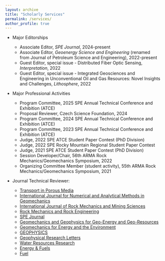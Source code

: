 ```yaml
---
layout: archive
title: "Scholarly Services"
permalink: /services/
author_profile: true
---
```


- Major Editorships

  - Associate Editor, *SPE Journal*, 2024-present
  - Associate Editor, *Geoenergy Science and Engineering* (renamed from Journal of Petroleum Science and Engineering), 2022-present
  - Guest Editor, special issue - Distributed Fiber Optic Sensing, *Interpretation*, 2022
  - Guest Editor, special issue - Integrated Geosciences and Engineering in Unconventional Oil and Gas Resources: Novel Insights and Challenges, *Lithosphere*, 2022


- Major Professional Activities

  - Program Committee, 2025 SPE Annual Technical Conference and Exhibition (ATCE)
  - Proposal Reviewer, Czech Science Foundation, 2024
  - Program Committee, 2024 SPE Annual Technical Conference and Exhibition (ATCE)
  - Program Committee, 2023 SPE Annual Technical Conference and Exhibition (ATCE)
  - Judge, 2022 SPE ATCE Student Paper Contest (PhD Division)
  - Judge, 2022 SPE Rocky Mountain Regional Student Paper Contest
  - Judge, 2021 SPE ATCE Student Paper Contest (PhD Division)
  - Session Developer/Chair, 56th ARMA Rock Mechanics/Geomechanics Symposium, 2022
  - Organizing Committee Member (student activity), 55th ARMA Rock Mechanics/Geomechanics Symposium, 2021

- Journal Technical Reviewer:

  - [Transport in Porous Media](https://www.springer.com/journal/11242/)
  - [International Journal for Numerical and Analytical Methods in Geomechanics](https://onlinelibrary.wiley.com/journal/10969853)
  - [International Journal of Rock Mechanics and Mining Sciences](https://www.journals.elsevier.com/international-journal-of-rock-mechanics-and-mining-sciences)
  - [Rock Mechanics and Rock Engineering](https://www.springer.com/journal/603)
  - [SPE Journal](https://www.onepetro.org/journals)
  - [Geomechanics and Geophysics for Geo-Energy and Geo-Resources](https://www.springer.com/journal/40948)
  - [Geomechanics for Energy and the Environment](https://www.sciencedirect.com/journal/geomechanics-for-energy-and-the-environment)
  - [GEOPHYSICS](https://library.seg.org/journal/gpysa7)
  - [Geophysical Research Letters](https://agupubs.onlinelibrary.wiley.com/journal/19448007)
  - [Water Resources Research](https://agupubs.onlinelibrary.wiley.com/journal/19447973)
  - [Energy & Fuels](https://pubs.acs.org/journal/enfuem)
  - [Fuel](https://www.journals.elsevier.com/fuel)

  